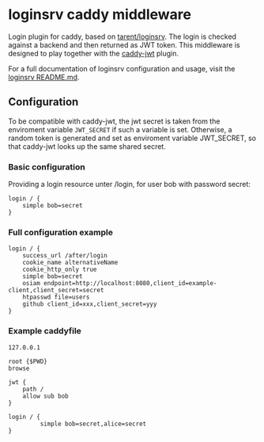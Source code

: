 # loginsrv caddy middleware

Login plugin for caddy, based on [tarent/loginsrv](https://github.com/tarent/loginsrv).
The login is checked against a backend and then returned as JWT token.
This middleware is designed to play together with the [caddy-jwt](https://github.com/BTBurke/caddy-jwt) plugin.

For a full documentation of loginsrv configuration and usage, visit the [loginsrv README.md](https://github.com/tarent/loginsrv).

## Configuration
To be compatible with caddy-jwt, the jwt secret is taken from the enviroment variable `JWT_SECRET`
if such a variable is set. Otherwise, a random token is generated and set as enviroment variable JWT_SECRET,
so that caddy-jwt looks up the same shared secret.

### Basic configuration
Providing a login resource unter /login, for user bob with password secret:
```
login / {
    simple bob=secret
}
```

### Full configuration example
```
login / {
    success_url /after/login
    cookie_name alternativeName
    cookie_http_only true
    simple bob=secret
    osiam endpoint=http://localhost:8080,client_id=example-client,client_secret=secret
    htpasswd file=users
    github client_id=xxx,client_secret=yyy
}
```

### Example caddyfile
```
127.0.0.1

root {$PWD}
browse

jwt {
    path /
    allow sub bob
}

login / {
         simple bob=secret,alice=secret
}
```
